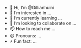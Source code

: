 - 👋 Hi, I’m @Gillianhuini
- 👀 I’m interested in ...
- 🌱 I’m currently learning ...
- 💞️ I’m looking to collaborate on ...
- 📫 How to reach me ...
- 😄 Pronouns: ...
- ⚡ Fun fact: ...

<!---
Gillianhuini/Gillianhuini is a ✨ special ✨ repository because its `README.md` (this file) appears on your GitHub profile.
You can click the Preview link to take a look at your changes.
--->
